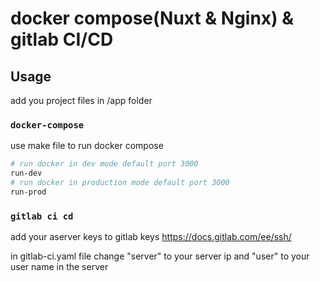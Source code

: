 # docker compose(Nuxt & Nginx) & gitlab CI/CD

## Usage

add you project files in /app folder

### `docker-compose`

use make file to run docker compose

```bash
# run docker in dev mode default port 3000
run-dev 
# run docker in production mode default port 3000
run-prod
```

### `gitlab ci cd`

add your aserver keys to gitlab keys https://docs.gitlab.com/ee/ssh/

in gitlab-ci.yaml file change "server" to your server ip and "user" to your user name in the server 